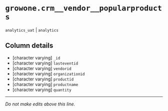 # `growone.crm__vendor__popularproducts`
`analytics_uat` | `analytics`

## Column details
* [character varying] `_id`
* [character varying] `lasteventid`
* [character varying] `vendorid`
* [character varying] `organizationid`
* [character varying] `productid`
* [character varying] `productname`
* [character varying] `quantity`

-------------------------------------------------------------------------------
*Do not make edits above this line.*
